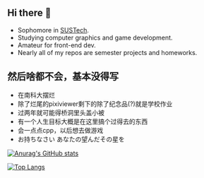 ## Hi there 👋

- Sophomore in [SUSTech](https://www.sustech.edu.cn/en/).
- Studying computer graphics and game development.
- Amateur for front-end dev.
- Nearly all of my repos are semester projects and homeworks.

## 然后啥都不会，基本没得写

- 在南科大摆烂
- 除了烂尾的pixiviewer剩下的除了纪念品(?)就是学校作业
- 过两年就可能得桥洞里头盖小被
- 有一个人生目标大概是在这里搞个过得去的东西
- 会一点点cpp，以后想去做游戏
- お持ちなさい あなたの望んだその星を

[![Anurag's GitHub stats](https://github-readme-stats.vercel.app/api?username=Fros1er)](https://github.com/anuraghazra/github-readme-stats)

[![Top Langs](https://github-readme-stats.vercel.app/api/top-langs/?username=Fros1er&layout=compact&hide=vhdl,verilog,systemverilog,assembly,plpgsql)](https://github.com/anuraghazra/github-readme-stats)
